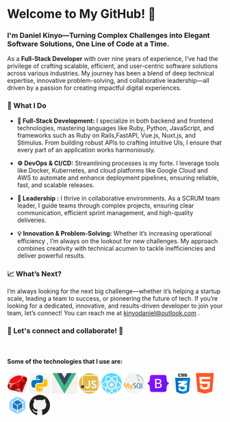 # Welcome to My GitHub! 👋

### I'm Daniel Kinyo—Turning Complex Challenges into Elegant Software Solutions, One Line of Code at a Time.

As a **Full-Stack Developer** with over nine years of experience, I’ve had the privilege of crafting scalable, efficient, and user-centric software solutions across various industries. My journey has been a blend of deep technical expertise, innovative problem-solving, and collaborative leadership—all driven by a passion for creating impactful digital experiences.

### 🚀 What I Do

- **🔧 Full-Stack Development:** I specialize in both backend and frontend technologies, mastering languages like Ruby, Python, JavaScript, and frameworks such as Ruby on Rails,FastAPI, Vue.js, Nuxt.js, and Stimulus. From building robust APIs to crafting intuitive UIs, I ensure that every part of an application works harmoniously.

- **⚙️ DevOps & CI/CD:** Streamlining processes is my forte. I leverage tools like Docker, Kubernetes, and cloud platforms like Google Cloud and AWS to automate and enhance deployment pipelines, ensuring reliable, fast, and scalable releases.

- **👥 Leadership :** I thrive in collaborative environments. As a SCRUM team leader, I guide teams through complex projects, ensuring clear communication, efficient sprint management, and high-quality deliveries.

- **💡 Innovation & Problem-Solving:** Whether it’s increasing operational efficiency , I’m always on the lookout for new challenges. My approach combines creativity with technical acumen to tackle inefficiencies and deliver powerful results.

### 📈 What’s Next?

I’m always looking for the next big challenge—whether it’s helping a startup scale, leading a team to success, or pioneering the future of tech. If you’re looking for a dedicated, innovative, and results-driven developer to join your team, let’s connect! You can reach me at kinyodaniel@outlook.com .

### 🔗 Let's connect and collaborate! 🚀
<!--
- [LinkedIn](https://www.linkedin.com/in/yourprofile)
- [Portfolio](https://yourportfolio.com)
- [Twitter](https://twitter.com/yourhandle)


<p>
With over nine years of experience as a full-stack developer, I bring a wealth of expertise in both backend and frontend technologies. My journey has been marked by delivering scalable and user-friendly applications, always with a focus on quality and innovation.

What I Bring to the Table:

Technical Mastery: Proficient in Ruby, Ruby on Rails, Python, JavaScript, and modern frameworks like Vue.js, Nuxt.js, and Stimulus, ReactJS. I've built robust systems from the ground up.

DevOps & CI/CD: Experienced with Heroku, Docker, Kubernetes, and cloud platforms like Google Cloud and AWS. My work has streamlined deployment processes, improving system reliability and reducing deployment times.

Leadership & Collaboration: As a SCRUM manager, I've consistently enhanced project management efficiency and delivery. 

Innovation & Problem Solving: Identifying inefficiencies and crafting innovative solutions is a key strength I bring to every project.

Let's connect and collaborate! 🚀
</p>
-->
 
<br>

<h4>Some of the technologies that I use are: </h4>
<p float="left">
  <img src="ruby.png" height="48px">
  <img src="Python.png" height="48px">
  <img src="vuejs.png" height="48px"> 
  <img src="javascript.png" height="48px">
  <img src="react.png" height="48px">
  <img src="mysql.png" height="48px">
  <img src="bootstrap5.png" height="48px">          
  <img src="css.png" height="48px">   
  <img src="html-5.png" height="48px">
  <img src="webpack.svg" height="48px">    
  <img src="github.png" height="48px">
</p>

